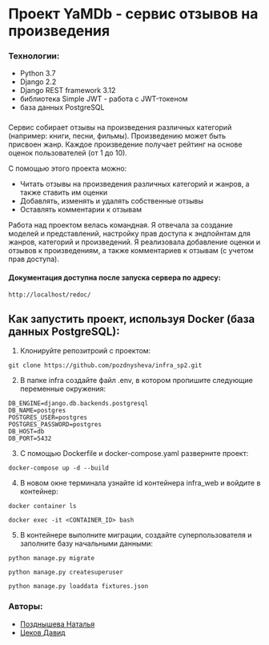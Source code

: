 # Проект YaMDb - сервис отзывов на произведения

### Технологии:
- Python 3.7
- Django 2.2
- Django REST framework 3.12
- библиотека Simple JWT - работа с JWT-токеном
- база данных PostgreSQL

### 
Сервис собирает отзывы на произведения различных категорий (например: книги, песни, фильмы). Произведению может быть присвоен жанр. Каждое произведение получает рейтинг на основе оценок пользователей (от 1 до 10).

С помощью этого проекта можно:
* Читать отзывы на произведения различных категорий и жанров, а также ставить им оценки
* Добавлять, изменять и удалять собственные отзывы
* Оставлять комментарии к отзывам

Работа над проектом велась командная. Я отвечала за создание моделей и представлений, настройку прав доступа к эндпойнтам для жанров, категорий и произведений. Я реализовала добавление оценки и отзывов к произведениям, а также комментариев к отзывам (с учетом прав доступа).

#### Документация доступна после запуска сервера по адресу:
```
http://localhost/redoc/
```
## Как запустить проект, используя Docker (база данных PostgreSQL):
1) Клонируйте репозитроий с проектом:
```
git clone https://github.com/pozdnysheva/infra_sp2.git
```
2) В папке infra создайте файл .env, в котором пропишите следующие переменные окружения:
```
DB_ENGINE=django.db.backends.postgresql
DB_NAME=postgres
POSTGRES_USER=postgres
POSTGRES_PASSWORD=postgres
DB_HOST=db
DB_PORT=5432
```

3) С помощью Dockerfile и docker-compose.yaml разверните проект:
```
docker-compose up -d --build
```
4) В новом окне терминала узнайте id контейнера infra_web и войдите в контейнер:
```
docker container ls
```
```
docker exec -it <CONTAINER_ID> bash
```
5) В контейнере выполните миграции, создайте суперпользователя и заполните базу начальными данными:
```
python manage.py migrate

python manage.py createsuperuser

python manage.py loaddata fixtures.json
```

### Авторы:
- [Позднышева Наталья](https://github.com/pozdnysheva "Github page")
- [Цеков Давид](https://github.com/TsekovDavid "Github page")
